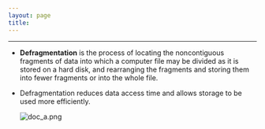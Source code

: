 ```yaml
---
layout: page
title:
---
```

***

- __Defragmentation__ is the process of locating the noncontiguous fragments of data into which a computer file may be divided as it is stored on a hard disk, and rearranging the fragments and storing them into fewer fragments or into the whole file.

- Defragmentation reduces data access time and allows storage to be used more efficiently.

    ![doc_a.png](https://g-kutty.github.io/go-tour/lessons/20-memory_management/images/defragmentation.png?raw=true)